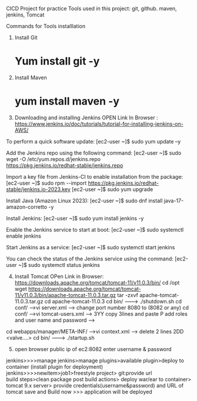 CICD Project for practice
Tools used in this project:
   git, github. maven, jenkins, Tomcat

Commands for Tools installlation
1) Install Git
   # Yum install git -y
2) Install Maven
   # yum install maven -y

3) Downloading and installing Jenkins
OPEN Link In Browser : https://www.jenkins.io/doc/tutorials/tutorial-for-installing-jenkins-on-AWS/

To perform a quick software update:
[ec2-user ~]$ sudo yum update –y

Add the Jenkins repo using the following command:
[ec2-user ~]$ sudo wget -O /etc/yum.repos.d/jenkins.repo \
    https://pkg.jenkins.io/redhat-stable/jenkins.repo

Import a key file from Jenkins-CI to enable installation from the package:
[ec2-user ~]$ sudo rpm --import https://pkg.jenkins.io/redhat-stable/jenkins.io-2023.key
[ec2-user ~]$ sudo yum upgrade

Install Java (Amazon Linux 2023):
[ec2-user ~]$ sudo dnf install java-17-amazon-corretto -y

Install Jenkins:
[ec2-user ~]$ sudo yum install jenkins -y

Enable the Jenkins service to start at boot:
[ec2-user ~]$ sudo systemctl enable jenkins

Start Jenkins as a service:
[ec2-user ~]$ sudo systemctl start jenkins

You can check the status of the Jenkins service using the command:
[ec2-user ~]$ sudo systemctl status jenkins

4) Install Tomcat
   OPen Link in Browser: https://downloads.apache.org/tomcat/tomcat-11/v11.0.3/bin/
cd /opt
wget https://downloads.apache.org/tomcat/tomcat-11/v11.0.3/bin/apache-tomcat-11.0.3.tar.gz
tar -zxvf apache-tomcat-11.0.3.tar.gz
cd apache-tomcat-11.0.3
cd bin/ ---> ./shutdown.sh
cd conf/   -->vi server.xml  --> change port number 8080 to (8082 or any)
cd conf/   -->vi tomcat-users.xml  --> 3YY copy 3lines and paste P
     add roles and user name and password
     -->
     <role rolename="manager-gui" />
     <role rolename="manager-script" />
     <role rolename="manager-jmx" />
     <role rolename="manager-status" />
     <role rolename= "admin-gui" />
     <user username="tomcat" password="123456" roles="manager-gui, manager-script, manager-jmx, manager-status, admin-gui"/>

cd webapps/manager/META-INF/ -->vi context.xml  --> delete 2 lines 2DD <valve....>
cd bin/  ---> ./startup.sh

5) open browser    public ip of ec2:8082    enter username & password

jenkins>>>>manage jenkins>manage plugins>available plugin>deploy to container (install plugin for deployment)
jenkins>>>>newitem>job1>freestyle project>
 git:provide url  
 build steps>clean package
 post build actions> deploy war/ear to container> tomcat 9.x server> provide credentials(username&password) and URL of tomcat
 save and Build now  >>> application will be deployed






   
